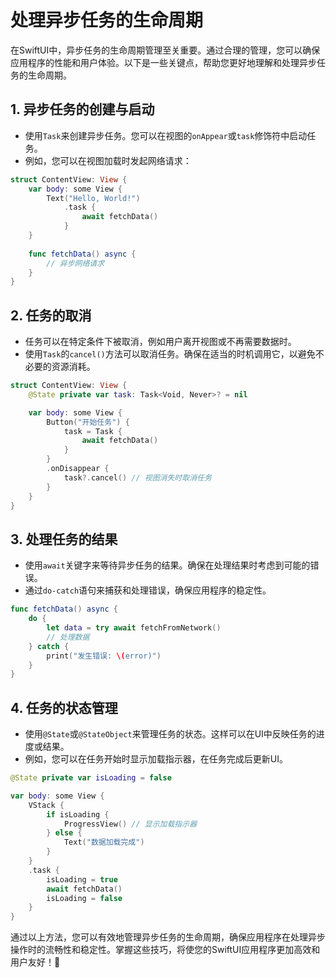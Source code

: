 ﻿# 处理异步任务的生命周期

在SwiftUI中，异步任务的生命周期管理至关重要。通过合理的管理，您可以确保应用程序的性能和用户体验。以下是一些关键点，帮助您更好地理解和处理异步任务的生命周期。

## 1. 异步任务的创建与启动

- 使用`Task`来创建异步任务。您可以在视图的`onAppear`或`task`修饰符中启动任务。
- 例如，您可以在视图加载时发起网络请求：

```swift
struct ContentView: View {
    var body: some View {
        Text("Hello, World!")
            .task {
                await fetchData()
            }
    }
    
    func fetchData() async {
        // 异步网络请求
    }
}
```

## 2. 任务的取消

- 任务可以在特定条件下被取消，例如用户离开视图或不再需要数据时。
- 使用`Task`的`cancel()`方法可以取消任务。确保在适当的时机调用它，以避免不必要的资源消耗。

```swift
struct ContentView: View {
    @State private var task: Task<Void, Never>? = nil

    var body: some View {
        Button("开始任务") {
            task = Task {
                await fetchData()
            }
        }
        .onDisappear {
            task?.cancel() // 视图消失时取消任务
        }
    }
}
```

## 3. 处理任务的结果

- 使用`await`关键字来等待异步任务的结果。确保在处理结果时考虑到可能的错误。
- 通过`do-catch`语句来捕获和处理错误，确保应用程序的稳定性。

```swift
func fetchData() async {
    do {
        let data = try await fetchFromNetwork()
        // 处理数据
    } catch {
        print("发生错误: \(error)")
    }
}
```

## 4. 任务的状态管理

- 使用`@State`或`@StateObject`来管理任务的状态。这样可以在UI中反映任务的进度或结果。
- 例如，您可以在任务开始时显示加载指示器，在任务完成后更新UI。

```swift
@State private var isLoading = false

var body: some View {
    VStack {
        if isLoading {
            ProgressView() // 显示加载指示器
        } else {
            Text("数据加载完成")
        }
    }
    .task {
        isLoading = true
        await fetchData()
        isLoading = false
    }
}
```

通过以上方法，您可以有效地管理异步任务的生命周期，确保应用程序在处理异步操作时的流畅性和稳定性。掌握这些技巧，将使您的SwiftUI应用程序更加高效和用户友好！🚀